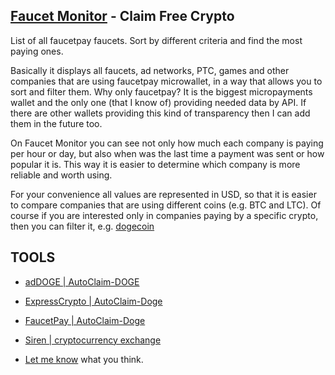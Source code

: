 ## [Faucet Monitor](https://readloud.github.io/faucetmonitor/) - Claim Free Crypto
List of all faucetpay faucets. Sort by different criteria and find the most paying ones.

 Basically it displays all faucets, ad networks, PTC, games and other companies that are using faucetpay microwallet, in a way that allows you to sort and filter them. Why only faucetpay? It is the biggest micropayments wallet and the only one (that I know of) providing needed data by API. If there are other wallets providing this kind of transparency then I can add them in the future too.

 On Faucet Monitor you can see not only how much each company is paying per hour or day, but also when was the last time a payment was sent or how popular it is. This way it is easier to determine which company is more reliable and worth using.

 For your convenience all values are represented in USD, so that it is easier to compare companies that are using different coins (e.g. BTC and LTC). Of course if you are interested only in companies paying by a specific crypto, then you can filter it, e.g. [dogecoin](https://faucetmonitor.com/dogecoin)


## TOOLS

* [adDOGE | AutoClaim-DOGE](bot/ad-doge/#README.md)

* [ExpressCrypto | AutoClaim-Doge](bot/express-doge/#README.md)

* [FaucetPay | AutoClaim-Doge](bot/faucet-doge/#README.md)

* [Siren | cryptocurrency exchange](bot/siren/#README.md)

* [Let me know](https://readloud.github.io/faucetmonitor) what you think.
